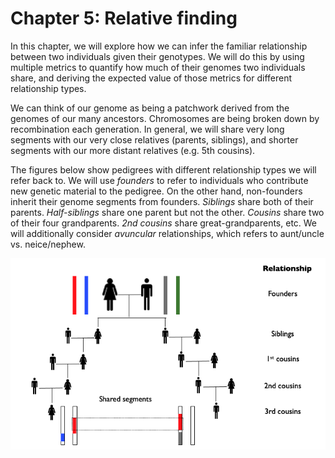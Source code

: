 # Chapter 5: Relative finding

In this chapter, we will explore how we can infer the familiar relationship between two individuals given their genotypes. We will do this by using multiple metrics to quantify how much of their genomes two individuals share, and deriving the expected value of those metrics for different relationship types. 

We can think of our genome as being a patchwork derived from the genomes of our many ancestors. Chromosomes are being broken down by recombination each generation. In general, we will share very long segments with our very close relatives (parents, siblings), and shorter segments with our more distant relatives (e.g. 5th cousins).

The figures below show pedigrees with different relationship types we will refer back to. We will use *founders* to refer to individuals who contribute new genetic material to the pedigree. On the other hand, non-founders inherit their genome segments from founders. *Siblings* share both of their parents. *Half-siblings* share one parent but not the other. *Cousins* share two of their four grandparents. *2nd cousins* share great-grandparents, etc. We will additionally consider *avuncular* relationships, which refers to aunt/uncle vs. neice/nephew.

![cousins](relfind/images/pedigree_example2.png)



```{tableofcontents}
```